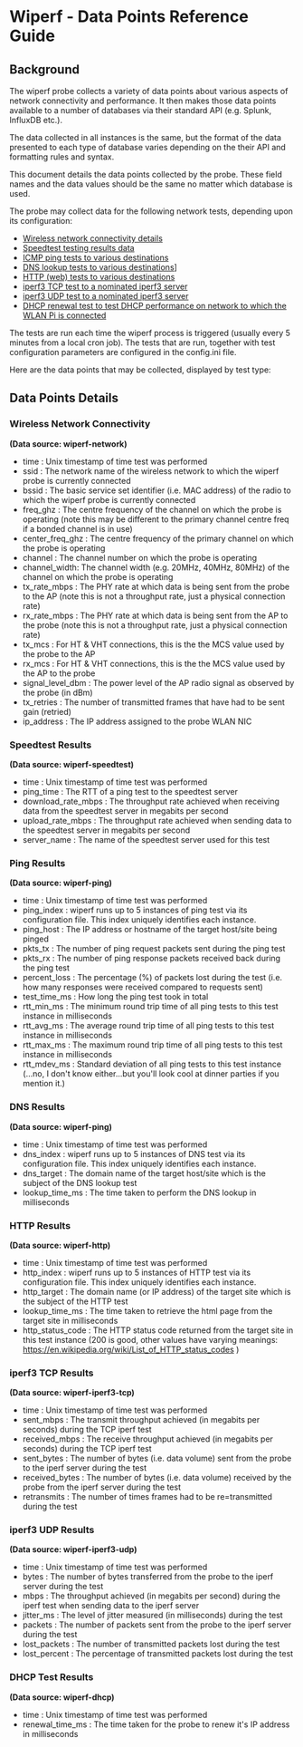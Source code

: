 # Wiperf - Data Points Reference Guide

## Background

The wiperf probe collects a variety of data points about various aspects of network connectivity and performance. It then makes those data points available to a number of databases via their standard API (e.g. Splunk, InfluxDB etc.).

The data collected in all instances is the same, but the format of the data presented to each type of database varies depending on the their API and formatting rules and syntax.

This document details the data points collected by the probe. These field names and the data values should be the same no matter which database is used. 

The probe may collect data for the following network tests, depending upon its configuration:

- [Wireless network connectivity details](#wireless-network-connectivity)
- [Speedtest testing results data](#speedtest-results)
- [ICMP ping tests to various destinations](#ping-results)
- [DNS lookup tests to various destinations](#dns-results)]
- [HTTP (web) tests to various destinations](#http-results)
- [iperf3 TCP test to a nominated iperf3 server](#iperf3-tcp-results)
- [iperf3 UDP test to a nominated iperf3 server](#iperf3-udp-results)
- [DHCP renewal test to test DHCP performance on network to which the WLAN Pi is connected](#dhcp-test-results)

The tests are run each time the wiperf process is triggered (usually every 5 minutes from a local cron job). The tests that are run, together with test configuration parameters are configured in the config.ini file.

Here are the data points that may be collected, displayed by test type:

## Data Points Details


### Wireless Network Connectivity

**(Data source: wiperf-network)**

* time : Unix timestamp of time test was performed
* ssid : The network name of the wireless network to which the wiperf probe is currently connected 
* bssid : The basic service set identifier (i.e. MAC address) of the radio to which the wiperf probe is currently connected
* freq_ghz : The centre frequency of the channel on which the probe is operating (note this may be different to the primary channel centre freq if a bonded channel is in use)
* center_freq_ghz : The centre frequency of the primary channel on which the probe is operating 
* channel : The channel number on which the probe is operating
* channel_width: The channel width (e.g. 20MHz, 40MHz, 80MHz) of the channel on which the probe is operating
* tx_rate_mbps : The PHY rate at which data is being sent from the probe to the AP (note this is not a throughput rate, just a physical connection rate)
* rx_rate_mbps : The PHY rate at which data is being sent from the AP to the probe (note this is not a throughput rate, just a physical connection rate)
* tx_mcs : For HT & VHT connections, this is the the MCS value used by the probe to the AP
* rx_mcs : For HT & VHT connections, this is the the MCS value used by the AP to the probe
* signal_level_dbm : The power level of the AP radio signal as observed by the probe (in dBm)
* tx_retries : The number of transmitted frames that have had to be sent gain (retried)
* ip_address : The IP address assigned to the probe WLAN NIC

### Speedtest Results

**(Data source: wiperf-speedtest)**

* time : Unix timestamp of time test was performed
* ping_time : The RTT of a ping test to the speedtest server
* download_rate_mbps : The throughput rate achieved when receiving data from the speedtest server in megabits per second
* upload_rate_mbps : The throughput rate achieved when sending data to the speedtest server in megabits per second
* server_name : The name of the speedtest server used for this test

### Ping Results

**(Data source: wiperf-ping)**

* time : Unix timestamp of time test was performed
* ping_index : wiperf runs up to 5 instances of ping test via its configuration file. This index uniquely identifies each instance.
* ping_host : The IP address or hostname of the target host/site being pinged
* pkts_tx : The number of ping request packets sent during the ping test
* pkts_rx : The number of ping response packets received back during the ping test
* percent_loss : The percentage (%) of packets lost during the test (i.e. how many responses were received compared to requests sent)
* test_time_ms : How long the ping test took in total
* rtt_min_ms : The minimum round trip time of all ping tests to this test instance in milliseconds
* rtt_avg_ms : The average round trip time of all ping tests to this test instance in milliseconds
* rtt_max_ms : The maximum round trip time of all ping tests to this test instance in milliseconds
* rtt_mdev_ms : Standard deviation of all ping tests to this test instance (...no, I don't know either...but you'll look cool at dinner parties if you mention it.)

### DNS Results

**(Data source: wiperf-ping)**

* time : Unix timestamp of time test was performed
* dns_index : wiperf runs up to 5 instances of DNS test via its configuration file. This index uniquely identifies each instance.
* dns_target : The domain name of the target host/site which is the subject of the DNS lookup test
* lookup_time_ms : The time taken to perform the DNS lookup in milliseconds

### HTTP Results

**(Data source: wiperf-http)**

* time : Unix timestamp of time test was performed
* http_index : wiperf runs up to 5 instances of HTTP test via its configuration file. This index uniquely identifies each instance.
* http_target : The domain name (or IP address) of the target site which is the subject of the HTTP test
* lookup_time_ms : The time taken to retrieve the html page from the target site in milliseconds
* http_status_code : The HTTP status code returned from the target site in this test instance (200 is good, other values have varying meanings: https://en.wikipedia.org/wiki/List_of_HTTP_status_codes )

### iperf3 TCP Results

**(Data source: wiperf-iperf3-tcp)**

* time : Unix timestamp of time test was performed
* sent_mbps : The transmit throughput achieved (in megabits per seconds) during the TCP iperf test
* received_mbps : The receive throughput achieved (in megabits per seconds) during the TCP iperf test
* sent_bytes : The number of bytes (i.e. data volume) sent from the probe to the iperf server during the test
* received_bytes : The number of bytes (i.e. data volume) received by the probe from the iperf server during the test
* retransmits : The number of times frames had to be re=transmitted during the test

### iperf3 UDP Results

**(Data source: wiperf-iperf3-udp)**

* time : Unix timestamp of time test was performed
* bytes : The number of bytes transferred from the probe to the iperf server during the test
* mbps : The throughput achieved (in megabits per second) during the iperf test when sending data to the iperf server
* jitter_ms : The level of jitter measured (in milliseconds) during the test
* packets : The number of packets sent from the probe to the iperf server during the test
* lost_packets : The number of transmitted packets lost during the test
* lost_percent : The percentage of transmitted packets lost during the test

### DHCP Test Results

**(Data source: wiperf-dhcp)**

* time : Unix timestamp of time test was performed
* renewal_time_ms : The time taken for the probe to renew it's IP address in milliseconds




